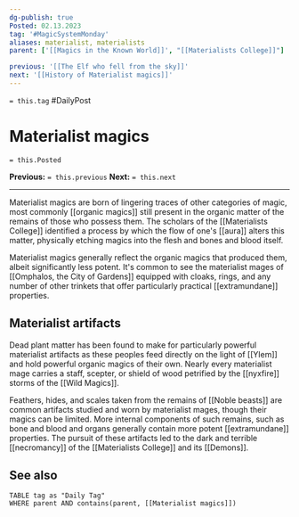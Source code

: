 ```yaml
---
dg-publish: true
Posted: 02.13.2023
tag: '#MagicSystemMonday'
aliases: materialist, materialists
parent: ['[[Magics in the Known World]]', "[[Materialists College]]"]

previous: '[[The Elf who fell from the sky]]'
next: '[[History of Materialist magics]]'
---
```

`= this.tag` #DailyPost
# Materialist magics
`= this.Posted`

**Previous:** `= this.previous`
**Next:** `= this.next`

---

Materialist magics are born of lingering traces of other categories of magic, most commonly [[organic magics]] still present in the organic matter of the remains of those who possess them. The scholars of the [[Materialists College]] identified a process by which the flow of one's [[aura]] alters this matter, physically etching magics into the flesh and bones and blood itself.

Materialist magics generally reflect the organic magics that produced them, albeit significantly less potent. It's common to see the materialist mages of [[Omphalos, the City of Gardens]] equipped with cloaks, rings, and any number of other trinkets that offer particularly practical [[extramundane]] properties.

## Materialist artifacts

Dead plant matter has been found to make for particularly powerful materialist artifacts as these peoples feed directly on the light of [[Ylem]] and hold powerful organic magics of their own. Nearly every materialist mage carries a staff, scepter, or shield of wood petrified by the [[nyxfire]] storms of the [[Wild Magics]].

Feathers, hides, and scales taken from the remains of [[Noble beasts]] are common artifacts studied and worn by materialist mages, though their magics can be limited. More internal components of such remains, such as bone and blood and organs generally contain more potent [[extramundane]] properties. The pursuit of these artifacts led to the dark and terrible [[necromancy]] of the [[Materialists College]] and its [[Demons]].

## See also
```dataview
TABLE tag as "Daily Tag"
WHERE parent AND contains(parent, [[Materialist magics]])
```
